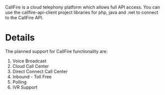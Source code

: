 CallFire is a cloud telephony platform which allows full API access. You can use the callfire-api-client project libraries for php, java and .net to connect to the CallFire API.

# Details #

The planned support for CallFire functionality are:
  1. Voice Broadcast
  1. Cloud Call Center
  1. Direct Connect Call Center
  1. Inbound - Toll Free
  1. Polling
  1. IVR Support